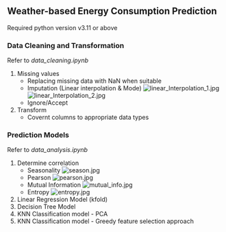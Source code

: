## Weather-based Energy Consumption Prediction
Required python version v3.11 or above

### Data Cleaning and Transformation
Refer to _data_cleaning.ipynb_
1. Missing values
    * Replacing missing data with NaN when suitable
    * Imputation (Linear interpolation & Mode)
    ![linear_Interpolation_1.jpg](/images/linear_Interpolation_1.JPG)
    ![linear_Interpolation_2.jpg](/images/linear_Interpolation_2.JPG)
    * Ignore/Accept
2. Transform
    * Covernt columns to appropriate data types

### Prediction Models
Refer to _data_analysis.ipynb_

1. Determine correlation
    * Seasonality
    ![season.jpg](/images/season.JPG)
    * Pearson
    ![pearson.jpg](/images/pearson.JPG)
    * Mutual Information
    ![mutual_info.jpg](/images/mutual_info.JPG)
    * Entropy
    ![entropy.jpg](/images/entropy.JPG)
2. Linear Regression Model (kfold)
3. Decision Tree Model
4. KNN Classification model - PCA
5. KNN Classification model - Greedy feature selection approach